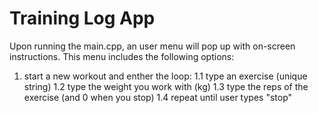 # Training Log App

Upon running the main.cpp, an user menu will pop up with on-screen instructions. This menu includes the following options:
1. start a new workout and enther the loop:
    1.1 type an exercise (unique string)
    1.2 type the weight you work with (kg)
    1.3 type the reps of the exercise (and 0 when you stop)
    1.4 repeat until user types "stop"
